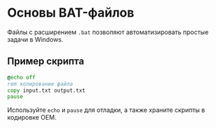 # Основы BAT-файлов

Файлы с расширением `.bat` позволяют автоматизировать простые задачи в Windows.

## Пример скрипта
```bat
@echo off
rem копирование файла
copy input.txt output.txt
pause
```

Используйте `echo` и `pause` для отладки, а также храните скрипты в кодировке OEM.
